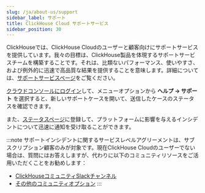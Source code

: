 ```yaml
---
slug: /ja/about-us/support
sidebar_label: サポート
title: ClickHouse Cloud サポートサービス
sidebar_position: 30
---
```


ClickHouseでは、ClickHouse Cloudのユーザーと顧客向けにサポートサービスを提供しています。我々の目標は、ClickHouse製品を体現するサポートサービスチームを構築することです。それは、比類ないパフォーマンス、使いやすさ、および例外的に迅速で高品質な結果を提供することを意味します。詳細については、[サポートサービスページ](https://clickhouse.com/support/program/)をご覧ください。

[クラウドコンソールにログイン](https://clickhouse.cloud/support)して、メニューオプションから **ヘルプ -> サポート** を選択すると、新しいサポートケースを開いて、送信したケースのステータスを確認できます。

また、[ステータスページ](https://status.clickhouse.com)に登録して、プラットフォームに影響を与えるインシデントについて迅速に通知を受け取ることができます。

:::note
サポートインシデントに関するサービスレベルアグリーメントは、サブスクリプション顧客のみが対象です。現在ClickHouse Cloudのユーザーでない場合は、質問にはお答えしますが、代わりに以下のコミュニティリソースをご活用いただくことをお勧めします：

- [ClickHouseコミュニティSlackチャンネル](https://clickhouse.com/slack)
- [その他のコミュニティオプション](https://github.com/ClickHouse/ClickHouse/blob/master/README.md#useful-links)
:::
